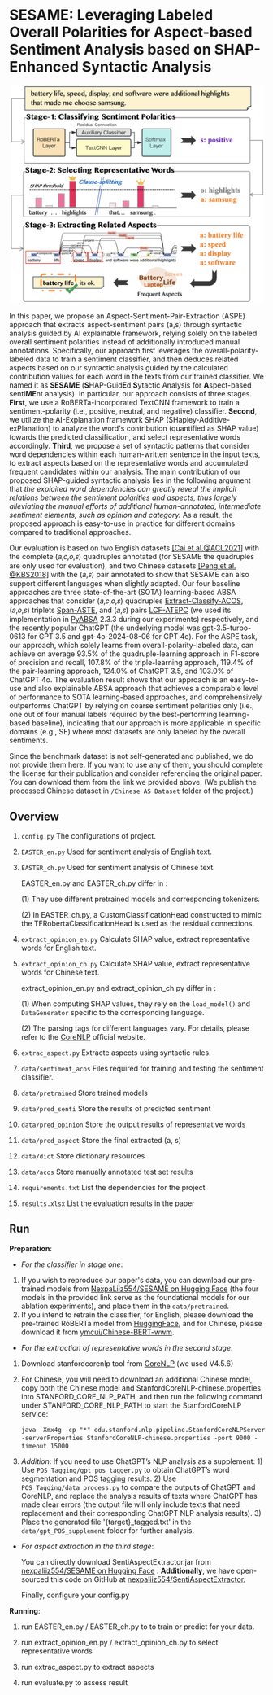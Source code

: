 # SESAME: Leveraging Labeled Overall Polarities for Aspect-based Sentiment Analysis based on SHAP-Enhanced Syntactic Analysis

<div align=center>
  <img src="https://github.com/nexpaliiz554/WWW2025/blob/main/schematicDiagram.png" width="500" >
</div>

In this paper, we propose an Aspect-Sentiment-Pair-Extraction (ASPE) approach that extracts aspect-sentiment pairs (a,s) through syntactic analysis guided by AI explainable framework, relying solely on the labeled overall sentiment polarities instead of additionally introduced manual annotations.
Specifically, our approach first leverages the overall-polarity-labeled data to train a sentiment classifier, and then deduces related aspects based on our syntactic analysis guided by the calculated contribution values for each word in the texts from our trained classifier. We named it as **SESAME** (**S**HAP-Guid**E**d **S**ytactic Analysis for **A**spect-based senti**ME**nt analysis). In particular, our approach consists of three stages. **First**, we use a RoBERTa-incorporated TextCNN framework to train a sentiment-polarity (i.e., positive, neutral, and negative) classifier. **Second**, we utilize the AI-Explanation framework SHAP (SHapley-Additive-exPlanation) to analyze the word's contribution (quantified as SHAP value) towards the predicted classification, and select representative words accordingly.  **Third**, we propose a set of syntactic patterns that consider word dependencies within each human-written sentence in the input texts, to extract aspects based on the representative words and accumulated frequent candidates within our analysis. The main contribution of our proposed SHAP-guided syntactic analysis lies in the following argument that *the exploited word dependencies can greatly reveal the implicit relations between the sentiment polarities and aspects, thus largely alleviating the manual efforts of additional human-annotated, intermediate sentiment elements, such as opinion and category.* As a result, the proposed approach is easy-to-use in practice for different domains compared to traditional approaches.

 Our evaluation is based on two English datasets  [[Cai et al.@ACL2021]](https://github.com/NUSTM/ACOS)  with the complete (𝑎,𝑐,𝑜,𝑠) quadruples annotated (for SESAME the quadruples are only used for evaluation), and two Chinese datasets [[Peng et al. @KBS2018]](http://sentic.net/chinese-review-datasets.zip) with the (𝑎,𝑠) pair annotated to show that SESAME can also support different languages when slightly adapted. Our four baseline approaches are three state-of-the-art (SOTA) learning-based ABSA approaches that consider (𝑎,𝑐,𝑜,𝑠) quadruples [Extract-Classify-ACOS](https://github.com/NUSTM/ACOS), (𝑎,𝑜,𝑠) triplets [Span-ASTE](https://github.com/chiayewken/Span-ASTE), and (𝑎,𝑠) pairs [LCF-ATEPC](https://github.com/yangheng95/LCF-ATEPC) (we used its implementation in [PyABSA](https://github.com/yangheng95/PyABSA/tree/release/demos/aspect_term_extraction) 2.3.3 during our experiments) respectively, and the recently popular ChatGPT (the underlying model was gpt-3.5-turbo-0613 for GPT 3.5 and gpt-4o-2024-08-06 for GPT 4o). For the ASPE task, our approach, which solely learns from overall-polarity-labeled data, can achieve on average 93.5% of the quadruple-learning approach in F1-score of precision and recall, 107.8% of the triple-learning approach, 119.4% of the pair-learning approach, 124.0% of ChatGPT 3.5, and 103.0% of ChatGPT 4o. The evaluation result shows that our approach is an easy-to-use and also explainable ABSA approach that achieves a comparable level of performance to SOTA learning-based approaches, and comprehensively outperforms ChatGPT by relying on coarse sentiment polarities only (i.e., one out of four manual labels required by the best-performing learning-based baseline), indicating that our approach is more applicable in specific domains (e.g., SE) where most datasets are only labeled by the overall sentiments.

 Since the benchmark dataset is not self-generated and published, we do not provide them here. If you want to use any of them, you should complete the license for their publication and consider referencing the original paper. You can download them from the link we provided above. (We publish the processed Chinese dataset in ```/Chinese AS Dataset``` folder of the project.)

## Overview

1. ```config.py``` The configurations of project.

2. ```EASTER_en.py```  Used for sentiment analysis of English text.

3. ```EASTER_ch.py``` Used for sentiment analysis of Chinese text.

   EASTER_en.py and EASTER_ch.py differ in :

   (1) They use different pretrained models and corresponding tokenizers.

   (2) In EASTER_ch.py, a CustomClassificationHead constructed to mimic the TFRobertaClassificationHead is used as the residual connections.

4. ```extract_opinion_en.py```  Calculate SHAP value, extract representative words for English text.

5. ```extract_opinion_ch.py```  Calculate SHAP value, extract representative words for Chinese text.

   extract_opinion_en.py and extract_opinion_ch.py differ in :

   (1) When computing SHAP values, they rely on the `load_model()` and `DataGenerator` specific to the corresponding language.

   (2) The parsing tags for different languages vary. For details, please refer to the [CoreNLP](https://stanfordnlp.github.io/CoreNLP/) official website.

6. ```extrac_aspect.py```  Extracte aspects using syntactic rules.

7. ```data/sentiment_acos```  Files required for training and testing the sentiment classifier.

8. ```data/pretrained``` Store trained models

9. ```data/pred_senti```  Store the results of predicted sentiment

10. ```data/pred_opinion```  Store the output results of representative words 

11. ```data/pred_aspect```  Store the final extracted (a, s)

12. ```data/dict```  Store dictionary resources

13. ```data/acos```  Store manually annotated test set results

14. ```requirements.txt```  List the dependencies for the project

15. ```results.xlsx```  List the evaluation results in the paper


## Run

**Preparation**:

- *For the classifier in stage one*:

1. If you wish to reproduce our paper's data, you can download our pre-trained models from [NexpaLiiz554/SESAME on Hugging Face](https://huggingface.co/NexpaLiiz554/SESAME-WWW2025/tree/main) (the four models in the provided link serve as the foundational models for our ablation experiments), and place them in the ```data/pretrained```.
2. If you intend to retrain the classifier, for English, please download the pre-trained RoBERTa model from  [HuggingFace](https://huggingface.co/cardiffnlp/twitter-roberta-base-sentiment/tree/main), and for Chinese, please download it from [ymcui/Chinese-BERT-wwm](https://github.com/ymcui/Chinese-BERT-wwm).

- *For the extraction of representative words in the second stage*:

1. Download stanfordcorenlp tool from [CoreNLP](https://nlp.stanford.edu/software/stanford-corenlp-4.5.6.zip) (we used V4.5.6) 

2. For Chinese, you will need to download an additional Chinese model, copy both the Chinese model and StanfordCoreNLP-chinese.properties into STANFORD_CORE_NLP_PATH, and then run the following command under STANFORD_CORE_NLP_PATH to start the StanfordCoreNLP service:

   ```
   java -Xmx4g -cp "*" edu.stanford.nlp.pipeline.StanfordCoreNLPServer -serverProperties StanfordCoreNLP-chinese.properties -port 9000 -timeout 15000
   ```

3. *Addition*: If you need to use ChatGPT’s NLP analysis as a supplement:  1) Use `POS_Tagging/gpt_pos_tagger.py` to obtain ChatGPT’s word segmentation and POS tagging results. 2) Use `POS_Tagging/data_process.py` to compare the outputs of ChatGPT and CoreNLP, and replace the analysis results of texts where ChatGPT has made clear errors (the output file will only include texts that need replacement and their corresponding ChatGPT NLP analysis results). 3) Place the generated file '{target}_tagged.txt' in the `data/gpt_POS_supplement` folder for further analysis.

  - *For aspect extraction in the third stage*:

    You can directly download SentiAspectExtractor.jar from  [nexpaliiz554/SESAME on Hugging Face](https://huggingface.co/NexpaLiiz554/SESAME-WWW2025/tree/main) . **Additionally**, we have open-sourced this code on GitHub at [nexpaliiz554/SentiAspectExtractor.](https://github.com/nexpaliiz554/SentiAspectExtractor)

    Finally, configure your config.py



**Running**:

1. run EASTER_en.py / EASTER_ch.py to to train or predict for your data.

2. run extract_opinion_en.py / extract_opinion_ch.py to select representative words

3. run extrac_aspect.py to extract aspects

4. run evaluate.py to assess result
